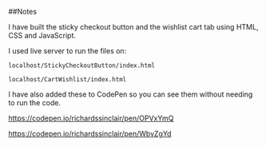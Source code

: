 ##Notes

I have built the sticky checkout button and the wishlist cart tab using HTML, CSS and JavaScript.

I used live server to run the files on:

```
localhost/StickyCheckoutButton/index.html

localhost/CartWishlist/index.html
```

I have also added these to CodePen so you can see them without needing to run the code.

https://codepen.io/richardssinclair/pen/OPVxYmQ

https://codepen.io/richardssinclair/pen/WbvZgYd

